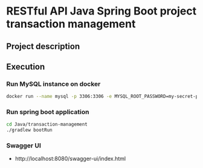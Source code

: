 # RESTful API Java Spring Boot project transaction management

## Project description

## Execution

### Run MySQL instance on docker

```bash
docker run --name mysql -p 3306:3306 -e MYSQL_ROOT_PASSWORD=my-secret-pw -d mysql
```
 
### Run spring boot application

```bash 
cd Java/transaction-management
./gradlew bootRun
```

### Swagger UI

- http://localhost:8080/swagger-ui/index.html